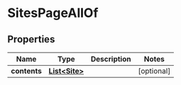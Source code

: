 

# SitesPageAllOf


## Properties

Name | Type | Description | Notes
------------ | ------------- | ------------- | -------------
**contents** | [**List&lt;Site&gt;**](Site.md) |  |  [optional]



